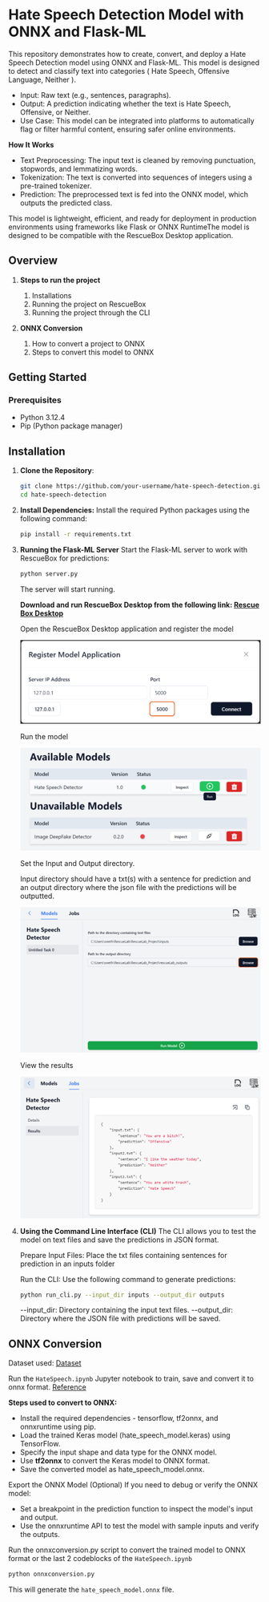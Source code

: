 # Hate Speech Detection Model with ONNX and Flask-ML

This repository demonstrates how to create, convert, and deploy a Hate Speech Detection model using ONNX and Flask-ML. This model is designed to detect and classify text into categories ( Hate Speech, Offensive Language, Neither ). 

- Input: Raw text (e.g., sentences, paragraphs).
- Output: A prediction indicating whether the text is Hate Speech, Offensive, or Neither.
- Use Case: This model can be integrated into platforms to automatically flag or filter harmful content, ensuring safer online environments.

**How It Works**
- Text Preprocessing: The input text is cleaned by removing punctuation, stopwords, and lemmatizing words.
- Tokenization: The text is converted into sequences of integers using a pre-trained tokenizer.
- Prediction: The preprocessed text is fed into the ONNX model, which outputs the predicted class.

This model is lightweight, efficient, and ready for deployment in production environments using frameworks like Flask or ONNX RuntimeThe model is designed to be compatible with the RescueBox Desktop application.

## Overview

1. **Steps to run the project**
   1. Installations
   2. Running the project on RescueBox
   3. Running the project through the CLI
      
2. **ONNX Conversion**
   1. How to convert a project to ONNX
   2. Steps to convert this model to ONNX
      
## Getting Started

### Prerequisites

- Python 3.12.4
- Pip (Python package manager)

## Installation

1. **Clone the Repository**:

   ```bash
   git clone https://github.com/your-username/hate-speech-detection.git
   cd hate-speech-detection
   ```

2. **Install Dependencies:**
   Install the required Python packages using the following command:

   ```bash
   pip install -r requirements.txt
   ```

3. **Running the Flask-ML Server**
   Start the Flask-ML server to work with RescueBox for predictions:

   ```bash
   python server.py
   ```

   The server will start running.

   **Download and run RescueBox Desktop from the following link: [Rescue Box Desktop](https://github.com/UMass-Rescue/RescueBox-Desktop/releases)**

   Open the RescueBox Desktop application and register the model
   
   ![RescueBox Desktop](images/Register_model.png)

   Run the model

   ![RescueBox Desktop](images/Run_the_model.png)

   Set the Input and Output directory.

   Input directory should have a txt(s) with a sentence for prediction and an output directory where the json file with the predictions will be outputted.
   
   ![RescueBox Desktop](images/Input_output_dir.png)

   View the results

   ![RescueBox Desktop](images/output.png)

5. **Using the Command Line Interface (CLI)**
   The CLI allows you to test the model on text files and save the predictions in JSON format.

   Prepare Input Files:
   Place the txt files containing sentences for prediction in an inputs folder

   Run the CLI:
   Use the following command to generate predictions:

   ```bash
   python run_cli.py --input_dir inputs --output_dir outputs
   ```

   --input_dir: Directory containing the input text files.
   --output_dir: Directory where the JSON file with predictions will be saved.

## ONNX Conversion
   
   Dataset used:   [Dataset](https://www.kaggle.com/datasets/mrmorj/hate-speech-and-offensive-language-dataset)

   Run the `HateSpeech.ipynb` Jupyter notebook to train, save and convert it to onnx format. [Reference](https://www.geeksforgeeks.org/hate-speech-detection-using-deep-learning/)

   **Steps used to convert to ONNX:**   
   - Install the required dependencies - tensorflow, tf2onnx, and onnxruntime using pip.
   - Load the trained Keras model (hate_speech_model.keras) using TensorFlow.
   - Specify the input shape and data type for the ONNX model.
   - Use **tf2onnx** to convert the Keras model to ONNX format.
   - Save the converted model as hate_speech_model.onnx.
   
   Export the ONNX Model (Optional)
   If you need to debug or verify the ONNX model:
   - Set a breakpoint in the prediction function to inspect the model's input and output.
   - Use the onnxruntime API to test the model with sample inputs and verify the outputs.
   
   Run the onnxconversion.py script to convert the trained model to ONNX format or the last 2 codeblocks of the `HateSpeech.ipynb`

   ```bash
   python onnxconversion.py
   ```
   This will generate the `hate_speech_model.onnx` file.


